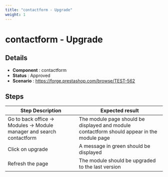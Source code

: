 ```yaml
---
title: "contactform - Upgrade"
weight: 1
---
```


# contactform - Upgrade
## Details
* **Component** : contactform
* **Status** : Approved
* **Scenario** : https://forge.prestashop.com/browse/TEST-562

## Steps
| Step Description | Expected result |
| ----- | ----- |
| Go to back office -> Modules -> Module manager and search contactform | The module page should be displayed and module contactform should appear in the module page |
| Click on upgrade | A message in green should be displayed |
| Refresh the page | The module should be upgraded to the last version |
